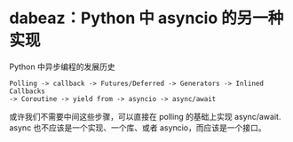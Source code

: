 # dabeaz：Python 中 asyncio 的另一种实现

<!--
ID: 61a76a6a-b514-427a-9698-5bd6680c6df1
Status: draft
Date: 2018-06-23T02:28:00
Modified: 2020-05-16T11:14:20
wp_id: 661
-->

Python 中异步编程的发展历史

```
Polling -> callback -> Futures/Deferred -> Generators -> Inlined Callbacks
-> Coroutine -> yield from -> asyncio -> async/await
```

或许我们不需要中间这些步骤，可以直接在 polling 的基础上实现 async/await. async 也不应该是一个实现、一个库、或者 asyncio，而应该是一个接口。